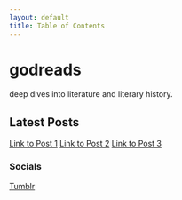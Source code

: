 ```yaml
---
layout: default
title: Table of Contents
---
```


# godreads

deep dives into literature and literary history.

## Latest Posts

[Link to Post 1](/post-1)
[Link to Post 2](/post-2)
[Link to Post 3](/post-3)

### Socials

[Tumblr](https://www.tumblr.com/blog/godreads)
